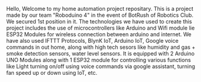 Hello, Welcome to my home automation project repositary. This is a project made by our team "Roboduino 4" in the event of BotRush of Robotics Club. We secured 1st position in it. 
The technologies we have used to create this project includes the use of microcontrollers like Arduino and Wifi module lie ESP32 Modules for wireless connection between arduino and internet.
We have also used IFTTT Protocols, BlynK IoT, Arduino IoT, Google voice commands in out home, along with high tech sesors like humidity and gas + smoke detection sensors, water level sensors.
It is equipped with 2 Arduino UNO Modules along with 1 ESP32 module for controlling various functions like Light turning on/off using voice commands via google assistant, turning fan speed up or down using IoT, etc.

